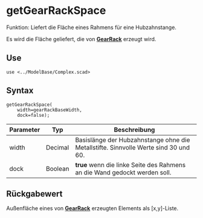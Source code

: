 # getGearRackSpace

Funktion: Liefert die Fläche eines Rahmens für eine Hubzahnstange.

Es wird die Fläche geliefert, die von [__GearRack__](GearRack.md) erzeugt wird.

## Use
```
use <../ModelBase/Complex.scad>
```

## Syntax
```
getGearRackSpace(
    width=gearRackBaseWidth, 
    dock=false);
```

| Parameter | Typ | Beschreibung |
| ------ | ------ | ------ |
| width | Decimal | Basislänge der Hubzahnstange ohne die Metallstifte. Sinnvolle Werte sind 30 und 60. |
| dock | Boolean | __true__ wenn die linke Seite des Rahmens an die Wand gedockt werden soll. |

## Rückgabewert
Außenfläche eines von [__GearRack__](GearRack.md) erzeugten Elements als \[x,y]-Liste.